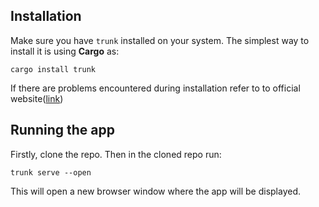 ## Installation

Make sure you have `trunk` installed on your system. The simplest way to install it is using **Cargo** as: 

```
cargo install trunk
```

If there are problems encountered during installation refer to to official website([link](https://trunkrs.dev/))


## Running the app
Firstly, clone the repo. Then in the cloned repo run:

```
trunk serve --open
```

This will open a new browser window where the app will be displayed.
